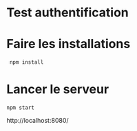 # Test authentification 


# Faire les installations
````
 npm install
````

# Lancer le serveur 
````
npm start
````

http://localhost:8080/